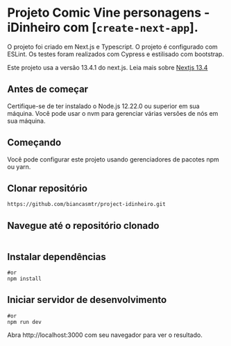 # Projeto Comic Vine personagens - iDinheiro com [`create-next-app`].

O projeto foi criado em Next.js e Typescript. O projeto é configurado com ESLint. Os testes foram realizados com Cypress e estilisado com bootstrap.

Este projeto usa a versão 13.4.1 do next.js. Leia mais sobre [Nextjs 13.4](https://nextjs.org/blog/next-13-4)

## Antes de começar

Certifique-se de ter instalado o Node.js 12.22.0 ou superior em sua máquina. Você pode usar o nvm para gerenciar várias versões de nós em sua máquina.

## Começando

Você pode configurar este projeto usando gerenciadores de pacotes npm ou yarn.

## Clonar repositório

``` 
https://github.com/biancasmtr/project-idinheiro.git
```

## Navegue até o repositório clonado

``` cd project-idinheiro.git
```

## Instalar dependências

``` yarn install
#or
npm install
```

## Iniciar servidor de desenvolvimento

``` yarn dev
#or
npm run dev
```

Abra http://localhost:3000 com seu navegador para ver o resultado.

